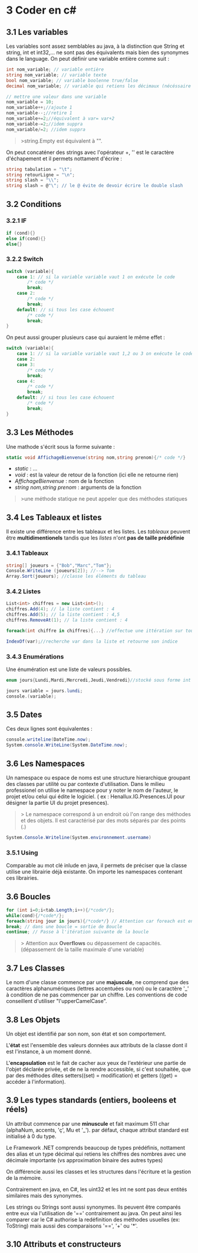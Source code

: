 # 3 Coder en c#

## 3.1 Les variables

Les variables sont assez semblables au java, à la distinction que String et string, int et int32,... ne sont pas des équivalents mais bien des synonymes dans le language. On peut définir une variable entière comme suit :

``` cs
int nom_variable; // variable entière
string nom_variable; // variable texte
bool nom_variable; // variable boolenne true/false
decimal nom_variable; // variable qui retiens les décimaux (nécéssaire quand on traite avec de l'argent)

// mettre une valeur dans une variable
nom_variable = 10;
nom_variable++;//ajoute 1
nom_variable--;//retire 1
nom_variable+=2;//équivalent à var= var+2
nom_variable-=2;//idem suppra
nom_variable/=2; //idem suppra
```

> \>string.Empty est équivalent à "".

On peut concaténer des strings avec l'opérateur +, '\' est le caractère d'échapement et il permets nottament d'écrire :

``` cs
string tabulation = "\t";
string retourLigne = "\n";
string slash = "\\";
string slash = @"\"; // le @ évite de devoir écrire le double slash
```


## 3.2 Conditions

### 3.2.1 IF

``` cs
if (cond){}
else if(cond){}
else{}
```

### 3.2.2 Switch

``` cs
switch (variable){
    case 1: // si la variable variable vaut 1 on exécute le code
        /* code */
        break;
    case 2:
        /* code */
        break;
    default: // si tous les case échouent
        /* code */
        break;
}
```

On peut aussi grouper plusieurs case qui auraient le même effet :

``` cs
switch (variable){
    case 1: // si la variable variable vaut 1,2 ou 3 on exécute le code
    case 2:
    case 3:
        /* code */
        break;
    case 4:
        /* code */
        break;
    default: // si tous les case échouent
        /* code */
        break;
}
```


## 3.3 Les Méthodes

Une mathode s'écrit sous la forme suivante :

``` cs
static void AffichageBienvenue(string nom,string prenom){/* code */}
```

* *static* : ...
* *void* : est la valeur de retour de la fonction (ici elle ne retourne rien)
* *AffichageBienvenue* : nom de la fonction
* *string nom,string prenom* : arguments de la fonction

> \>une méthode statique ne peut appeler que des méthodes statiques

## 3.4 Les Tableaux et listes
Il existe une différence entre les tableaux et les listes. Les *tableaux* peuvent être **multidimentionels** tandis que les *listes* n'ont **pas de taille prédéfinie**

### 3.4.1 Tableaux

``` cs
string[] joueurs = {"Bob","Marc","Tom"};
Console.WriteLine (joueurs[2]); //--> Tom
Array.Sort(joueurs); //classe les éléments du tableau
```
### 3.4.2 Listes

``` cs
List<int> chiffres = new List<int>();
chiffres.Add(4); // la liste contient : 4
chiffres.Add(5); // la liste contient : 4,5
chiffres.RemoveAt(1); // la liste contient : 4

foreach(int chiffre in chiffres){...} //effectue une ittération sur tous les éléments de la liste

IndexOf(var);//recherche var dans la liste et retourne son indice
```

### 3.4.3 Enumérations

Une énumération est une liste de valeurs possibles.

``` cs
enum jours{Lundi,Mardi,Mercredi,Jeudi,Vendredi}//stocké sous forme int mais display

jours variable = jours.lundi;
console.(variable);
```
## 3.5 Dates
Ces deux lignes sont équivalentes :

``` cs
console.writeline(DateTime.now);
System.console.WriteLine(System.DateTime.now);
```
## 3.6 Les Namespaces

Un namespace ou espace de noms est une structure hierarchique groupant des classes par utilité ou par contexte d'utilisation. Dans le milieu professionel on utilise le namespace pour y noter le nom de l'auteur, le projet et/ou celui qui édite le logiciel. ( ex : Henallux.IG.Presences.UI pour désigner la partie UI du projet presences).

> \> Le namespace correspond à un endroit où l'on range des méthodes et des objets. Il est caractérisé par des mots séparés par des points (.)

``` cs
System.Console.Writeline(System.environnement.username)
```
### 3.5.1 Using
Comparable au mot clé inlude en java, il permets de préciser que la classe utilise une librairie déjà existante. On importe les namespaces contenant ces librairies.

## 3.6 Boucles

``` cs
for (int i=0;i<tab.Length;i++){/*code*/};
while(cond){/*code*/};
foreach(string jour in jours){/*code*/} // Attention car foreach est en lecture seulement. Il peut boucler sur tout type énumérable
break; // dans une boucle = sortie de Boucle
continue; // Passe à l'itération suivante de la boucle
```
> \> Attention aux **Overflows** ou dépassement de capacités. (dépassement de la taille maximale d'une variable)

## 3.7 Les Classes

Le nom d'une classe commence par une **majuscule**, ne comprend que des caractères alphanumériques (lettres accentuées ou non) ou le caractère '\_' à condition de ne pas commencer par un chiffre. Les conventions de code conseillent d'utiliser "l'upperCamelCase".


## 3.8 Les Objets

Un objet est identifié par son nom, son état et son comportement.

L'**état** est l'ensemble des valeurs données aux attributs de la classe dont il est l'instance, à un moment donné.

L'**encapsulation** est le fait de cacher aux yeux de l'extérieur une partie de l'objet déclarée privée, et de ne la rendre accessible, si c'est souhaitée, que par des méthodes dites setters((set) = modification) et getters ((get) = accéder à l'information).

## 3.9 Les types standards (entiers, booleens et réels)

Un attribut commence par une **minuscule** et fait maximum 511 char (alphaNum, accents, 'ç', Mu et '\_'). par défaut, chaque attribut standard est initialisé à 0 du type.

Le Framework .NET comprends beaucoup de types prédéfinis, nottament des alias et un type décimal qui retiens les chiffres des nombres avec une décimale importante (vs approximation binaire des autres types)

On différencie aussi les classes et les structures dans l'écriture et la gestion de la mémoire.

Contrairement en java, en C#, les uint32 et les int ne sont pas deux entités similaires mais des synonymes.

Les strings ou Strings sont aussi synonymes. Ils peuvent être comparés entre eux via l'utilisation de '==' contrairement au java. On peut ainsi les comparer car le C# authorise la redéfinition des méthodes usuelles (ex: ToString) mais aussi des comparaisons '==', '+' ou '\*'.

## 3.10 Attributs et constructeurs
